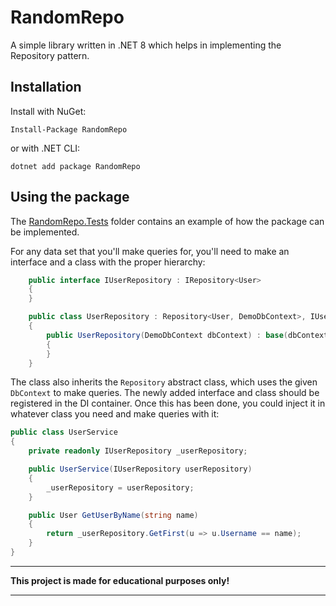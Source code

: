 # RandomRepo

A simple library written in .NET 8 which helps in implementing the Repository pattern.

## Installation

Install with NuGet:

```
Install-Package RandomRepo
```

or with .NET CLI:

```
dotnet add package RandomRepo
```

## Using the package

The [RandomRepo.Tests](./RandomRepo.Tests/TestData/) folder contains an example of how the package can be implemented.

For any data set that you'll make queries for, you'll need to make an interface and a class with the proper hierarchy: 

``` c#
    public interface IUserRepository : IRepository<User>
    {
    }

    public class UserRepository : Repository<User, DemoDbContext>, IUserRepository
    {
        public UserRepository(DemoDbContext dbContext) : base(dbContext)
        {
        }
    }
```

The class also inherits the `Repository` abstract class, which uses the given `DbContext` to make queries. The newly added interface and class should be registered in the DI container. Once this has been done, you could inject it in whatever class you need and make queries with it: 

``` c#
public class UserService
{
    private readonly IUserRepository _userRepository;

    public UserService(IUserRepository userRepository)
    {
        _userRepository = userRepository;
    }

    public User GetUserByName(string name)
    {
        return _userRepository.GetFirst(u => u.Username == name);
    }
}
```

___
**This project is made for educational purposes only!**
___